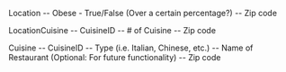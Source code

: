 Location
 -- Obese - True/False (Over a certain percentage?)
 -- Zip code

 LocationCuisine
 -- CuisineID
 -- # of Cuisine
 -- Zip code

 Cuisine
 -- CuisineID
 -- Type (i.e. Italian, Chinese, etc.)
 -- Name of Restaurant (Optional: For future functionality)
 -- Zip code
